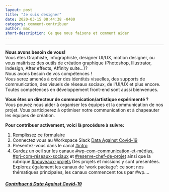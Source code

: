 ```yaml
---
layout: post
title: "Je suis designer"
date: 2020-03-15 08:44:38 -0400
category: comment-contribuer
author: mac
short-description: Ce que nous faisons et comment aider
---
```


-----

**Nous avons besoin de vous!**  
Vous êtes Graphiste, infographiste, designer UI/UX, motion designer, ou vous maîtrisez des outils de création graphique (Photoshop, Illustrator, Indesign, After effects, Affinity suite...)?  
Nous avons besoin de vos compétences !  
Vous serez amenés à créer des identités visuelles, des supports de communication, des visuels de réseaux sociaux, de l'UI/UX et plus encore. Toutes compétences en développement front-end sont aussi bienvenues.

**Vous êtes un directeur de communication/artistique expérimenté ?**  
Vous pouvez nous aider à organiser les équipes et la communication de nos projet.
Vous participerez à optimiser notre communication et à chapeauter les équipes de création.

**Pour contribuer activement, voici là procédure à suivre:**
1. Remplissez [ce formulaire](https://docs.google.com/forms/d/e/1FAIpQLSdiw56eQNGkm5uQt7mlcR32n--J2rwfSgOYpF9eAKThFNv7rA/viewform)
2. Connectez vous au Workspace Slack [Data Against Covid-19](https://join.slack.com/t/dataagainstcovid-19/shared_invite/zt-cgsplso2-LIvWeRHlf1ZFIrh~SPj~IA)
4. Présentez-vous dans le canal [#intro](https://app.slack.com/client/TUQTGE7FU/C010DRZCJQL/thread/CV3M7RE8Y-1585336854.107000)
5. Gardez un oeil sur les canaux [#wp-com-communication-et-médias](https://dataagainstcovid-19.slack.com/archives/CV5P1TH7C), [#prj-com-réseaux-sociaux](https://dataagainstcovid-19.slack.com/archives/C010UEYQE8M) et [#reserve-chef-de-projet](https://app.slack.com/client/TUQTGE7FU/C010GHURJJ1/user_profile/UV7BB6V5H) ainsi que la rubrique [#nouveaux-projets](https://app.slack.com/client/TUQTGE7FU/C0104CJLN9F/user_profile/UV7BB6V5H)
Des projets et missions y sont presentées.
Explorez également les canaux de 'work package': ce sont nos thématiques principales, les canaux commencent tous par #wp....

##### [Contribuer à Data Against Covid-19](https://docs.google.com/forms/d/e/1FAIpQLSdiw56eQNGkm5uQt7mlcR32n--J2rwfSgOYpF9eAKThFNv7rA/viewform)